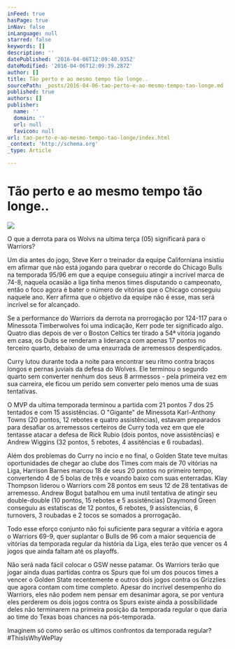 ```yaml
---
inFeed: true
hasPage: true
inNav: false
inLanguage: null
starred: false
keywords: []
description: ''
datePublished: '2016-04-06T12:09:40.935Z'
dateModified: '2016-04-06T12:09:39.287Z'
author: []
title: Tão perto e ao mesmo tempo tão longe..
sourcePath: _posts/2016-04-06-tao-perto-e-ao-mesmo-tempo-tao-longe.md
published: true
authors: []
publisher:
  name: ''
  domain: ''
  url: null
  favicon: null
url: tao-perto-e-ao-mesmo-tempo-tao-longe/index.html
_context: 'http://schema.org'
_type: Article

---
```

# Tão perto e ao mesmo tempo tão longe..
![](https://the-grid-user-content.s3-us-west-2.amazonaws.com/59e16756-3299-4a69-9857-45a8cb0f44af.jpg)

O que a derrota para os Wolvs na ultima terça (05) significará para o Warriors?

Um dia antes do jogo, Steve Kerr o treinador da equipe Californiana insistiu em afirmar que não está jogando para quebrar o recorde do Chicago Bulls na temporada 95/96 em que a equipe conseguiu atingir a incrível marca de  74-8, naquela ocasião a liga tinha menos times disputando o campeonato, então o foco agora é bater o número de vitórias que o Chicago conseguiu naquele ano. Kerr afirma que o objetivo da equipe não é esse, mas será incrível se for alcançado.

Se a performance do Warriors da derrota na prorrogação por 124-117 para o Minessota Timberwolves foi uma indicação, Kerr pode ter significado algo. Quatro dias depois de ver o Boston Celtics ter tirado a 54ª vitória jogando em casa, os Dubs se renderam a liderança com apenas 17 pontos no terceiro quarto, debaixo de uma enxurrada de arremessos desperdiçados. 

Curry lutou durante toda a noite para encontrar seu ritmo contra braços longos e pernas juviais da defesa do Wolves. Ele terminou o segundo quarto sem converter nenhum dos seus 8 arrmessos - pela primeira vez em sua carreira, ele ficou um perído sem converter pelo menos uma de suas tentativas. 

O MVP da ultima temporada terminou a partida com 21 pontos 7 dos 25 tentados e com 15 assistências. O "Gigante" de Minessota Karl-Anthony Towns (20 pontos, 12 rebotes e quatro assistências), estavam preparados para desafiar os arremessos certeiros de Curry toda vez em que ele tentasse atacar a defesa de Rick Rubio (dois pontos, nove assistências) e Andrew Wiggins (32 pontos, 5 rebotes, 4 assitências e 6 roubadas). 

Além dos problemas do Curry no incio e no final, o Golden State teve muitas oportunidades de chegar ao clube dos Times com mais de 70 vitórias na Liga, Harrison Barnes marcou 18 de seus 20 pontos no primeiro tempo, convertendo 4 de 5 bolas de três e voando baixo com suas enterradas.
Klay Thompson liderou o Warriors com 28 pontos em seus 12 de 28 tentativas de arremesso. Andrew Bogut batalhou em uma inutil tentativa de atingir seu double-double (10 pontos, 15 rebotes e 5 assistências) Draymond Green conseguiu as estatiscas de 12 pontos, 6 rebotes, 9 assistencias, 6 turnovers, 3 roubadas e 2 tocos se somados a prorrogação. 

Todo esse eforço conjunto não foi suficiente para segurar a vitória e agora o Warriors 69-9, quer suplantar o Bulls de 96 com a maior sequencia de vitórias da temporada regular da história da Liga, eles terão que vencer os 4 jogos que ainda faltam até os playoffs. 

Não será nada fácil colocar o GSW nesse patamar. Os Warriors terão que jogar ainda duas partidas contra os Spurs que foi um dos poucos times a vencer o Golden State recentemente e outros dois jogos contra os Grizzlies que agora contam com time completo. 
Apesar do incrível desempenho do Warriors, eles não podem nem pensar em desanimar agora, se por ventura eles perderem os dois jogos contra os Spurs existe ainda a possibilidade deles não terminarem na primeira posição da temporada regular o que daria ao time do Texas boas chances na pós-temporada.

Imaginem só como serão os ultimos confrontos da temporada regular?
\#ThisIsWhyWePlay